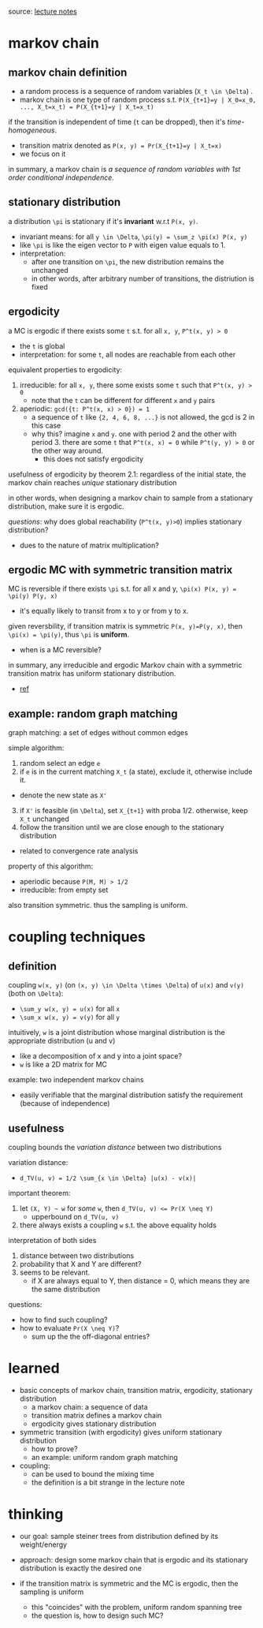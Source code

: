 source: [lecture notes](https://www.cc.gatech.edu/~vigoda/MCMC_Course/MC-basics.pdf)

# markov chain

## markov chain definition

- a random process is a sequence of random variables (`X_t \in \Delta`) . 
- markov chain is one type of random process s.t. `P(X_{t+1}=y | X_0=x_0, ..., X_t=x_t) = P(X_{t+1}=y | X_t=x_t)`

if the transition is independent of time (`t` can be dropped), then it's *time-homogeneous*. 

  - transition matrix denoted as `P(x, y) = Pr(X_{t+1}=y | X_t=x)`  
  - we focus on it

in summary, a markov chain is *a sequence of random variables with 1st order conditional independence*. 

## stationary distribution

a distribution `\pi` is stationary if it's **invariant** w.r.t `P(x, y)`. 

- invariant means:  for all `y \in \Delta`, `\pi(y) = \sum_z \pi(x) P(x, y)`
- like `\pi` is like the eigen vector to `P` with eigen value equals to 1.
- interpretation: 
  - after one transition on `\pi`, the new distribution remains the unchanged
  - in other words, after arbitrary number of transitions, the distriution is fixed

## ergodicity

a MC is ergodic if there exists some `t` s.t. for all `x, y`, `P^t(x, y) > 0 ` 
  - the `t` is global
  - interpretation: for some `t`, all nodes are reachable from each other

equivalent properties to ergodicity:

1. irreducible: for all `x, y`, there some exists some `t` such that `P^t(x, y) > 0 ` 
   - note that the `t` can be different for different `x` and `y` pairs
2. aperiodic: `gcd({t: P^t(x, x) > 0}) = 1`
   - a sequence of `t` like `{2, 4, 6, 8, ...}` is not allowed, the gcd is 2 in this case
   - why this? imagine `x` and `y`. one with period 2 and the other with period 3. there are some `t` that `P^t(x, x) = 0` while `P^t(y, y) > 0` or the other way around.
     - this does not satisfy ergodicity

usefulness of ergodicity by theorem 2.1: regardless of the initial state, the markov chain reaches *unique* stationary distribution

in other words, when designing a markov chain to sample from a stationary distribution, make sure it is ergodic.

*questions*: why does global reachability (`P^t(x, y)>0`) implies stationary distribution?

  - dues to the nature of matrix multiplication?

## ergodic MC with symmetric transition matrix

MC is reversible if there exists `\pi` s.t. for all x and y, `\pi(x) P(x, y) = \pi(y) P(y, x)`
  - it's equally likely to transit from x to y or from y to x.

given reversbility, if transition matrix is symmetric `P(x, y)=P(y, x)`, then `\pi(x) = \pi(y)`, thus `\pi` is **uniform**. 

- when is a MC reversible?

in summary, any irreducible and ergodic Markov chain with a symmetric transition matrix has uniform stationary distribution. 
  - [ref](http://people.math.gatech.edu/~randall/McmS10/riffle.pdf)

## example: random graph matching

graph matching: a set of edges without common edges

simple algorithm:

1. random select an edge `e`
2. if `e` is in the current matching `X_t` (a state), exclude it, otherwise include it. 
  - denote the new state as `X'`
3. if `X'` is feasible (in `\Delta`), set `X_{t+1}` with proba 1/2. otherwise, keep `X_t` unchanged
4. follow the transition until we are close enough to the stationary distribution
  - related to convergence rate analysis

property of this algorithm:

- aperiodic because `P(M, M) > 1/2`
- irreducible: from empty set

also transition symmetric. thus the sampling is uniform. 

# coupling techniques

## definition

coupling `w(x, y)` (on `(x, y) \in \Delta \times \Delta`) of `u(x)` and `v(y)` (both on `\Delta`):

- `\sum_y w(x, y) = u(x)` for all `x`
- `\sum_x w(x, y) = v(y)` for all `y`

intuitively, `w` is a joint distribution whose marginal distribution is the appropriate distribution (u and v)

  - like a decomposition of x and y into a joint space?
  - `w` is like a 2D matrix for MC

example: two independent markov chains

- easily verifiable that the marginal distribution satisfy the requirement (because of independence)


## usefulness

coupling bounds the *variation distance* between two distributions

variation distance:

- `d_TV(u, v) = 1/2 \sum_{x \in \Delta} |u(x) - v(x)|`

important theorem:

1. let `(X, Y) ~ w` for *some* `w`, then `d_TV(u, v) <= Pr(X \neq Y)`
   - upperbound on `d_TV(u, v)`
2. there always exists  a coupling `w` s.t. the above equality holds

interpretation of both sides

1. distance between two distributions 
2. probability that X and Y are different?
3. seems to be relevant.
   - if X are always equal to Y, then distance = 0, which means they are the same distribution

questions:

- how to find such coupling?
- how to evaluate `Pr(X \neq Y)`? 
  - sum up the the off-diagonal entries?

# learned

- basic concepts of markov chain, transition matrix, ergodicity, stationary distribution
  - a markov chain: a sequence of data
  - transition matrix defines a markov chain
  - ergodicity gives stationary distribution
- symmetric transition (with ergodicity) gives uniform stationary distribution
  - how to prove?
  - an example: uniform random graph matching
- coupling:
  - can be used to bound the mixing time
  - the definition is a bit strange in the lecture note

# thinking

- our goal: sample steiner trees from distribution defined by its weight/energy
- approach: design some markov chain that is ergodic and its stationary distribution is exactly the desired one

- if the transition matrix is symmetric and the MC is ergodic, then the sampling is uniform
  - this "coincides" with the problem, uniform random spanning tree
  - the question is, how to design such MC?


   
